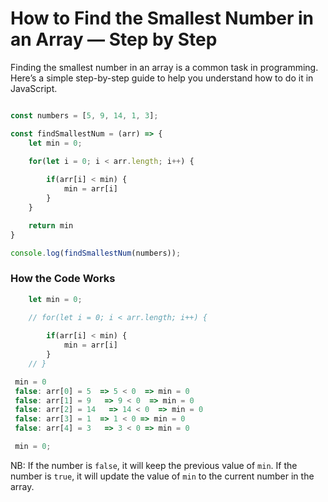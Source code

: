 # How to Find the Smallest Number in an Array — Step by Step

Finding the smallest number in an array is a common task in programming. Here’s a simple step-by-step guide to help you understand how to do it in JavaScript.

```javascript

const numbers = [5, 9, 14, 1, 3];

const findSmallestNum = (arr) => {
    let min = 0;

    for(let i = 0; i < arr.length; i++) {
        
        if(arr[i] < min) {
            min = arr[i]
        }
    }

    return min
}

console.log(findSmallestNum(numbers));
```


### How the Code Works

```javascript
    let min = 0;

    // for(let i = 0; i < arr.length; i++) {
        
        if(arr[i] < min) {
            min = arr[i]
        }
    // }
```

```javascript
 min = 0
 false: arr[0] = 5  => 5 < 0  => min = 0
 false: arr[1] = 9   => 9 < 0  => min = 0
 false: arr[2] = 14   => 14 < 0  => min = 0
 false: arr[3] = 1  => 1 < 0 => min = 0
 false: arr[4] = 3   => 3 < 0 => min = 0

 min = 0;
```
NB: If the number is `false`, it will keep the previous value of `min`. If the number is `true`, it will update the value of `min` to the current number in the array.